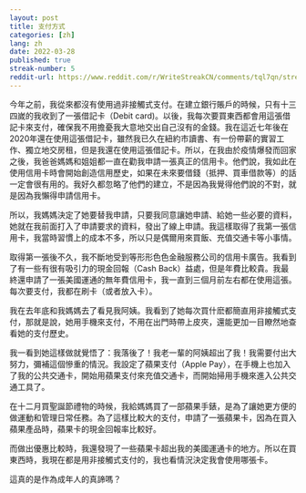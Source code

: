 ```yaml
---
layout: post
title: 支付方式
categories: [zh]
lang: zh
date: 2022-03-28
published: true
streak-number: 5
reddit-url: https://www.reddit.com/r/WriteStreakCN/comments/tql7qn/streak_5_支付方式/
---
```

今年之前，我從來都沒有使用過非接觸式支付。在建立銀行賬戶的時候，只有十三四嵗的我收到了一張借記卡（Debit card)。以後，我每次要買東西都會用這張借記卡來支付，確保我不用擔憂我大意地交出自己沒有的金錢。我在這近七年後在2020年還在使用這張借記卡，雖然我已久在紐約市讀書、有一份帶薪的實習工作、獨立地交房租，但是我還在使用這張借記卡。所以，在我由於疫情爆發而回家之後，我爸爸媽媽和姐姐都一直在勸我申請一張真正的信用卡。他們說，我如此在使用信用卡時會開始創造信用歷史，如果在未來要借錢（抵押、買車借款等）的話一定會很有用的。我好久都忽略了他們的建立，不是因為我覺得他們說的不對，就是因為我懶得申請信用卡。

所以，我媽媽決定了她要替我申請，只要我同意讓她申請、給她一些必要的資料，她就在我前面打入了申請要求的資料，發出了線上申請。我這樣取得了我第一張信用卡，我當時習慣上的成本不多，所以只是偶爾用來買飯、充值交通卡等小事情。

取得第一張後不久，我不斷地受到等形形色色金融服務公司的信用卡廣告。我看到了有一些有很有吸引力的現金回報（Cash Back）益處，但是年費比較貴。我最終還申請了一張美國運通的無年費信用卡，我一直到三個月前左右都在使用這張。每次要支付，我都在刷卡（或者放入卡）。

我在去年底和我媽媽去了看見我阿姨。我看到了她每次買什麽都簡直用非接觸式支付，那就是說，她用手機來支付，不用在出門時帶上皮夾，還能更加一目瞭然地查看她的支付歷史。

我一看到她這樣做就覺悟了：我落後了！我老一輩的阿姨超出了我！我需要付出大努力，彌補這個慘重的情況。我設定了蘋果支付（Apple Pay），在手機上也加入了我的公共交通卡，開始用蘋果支付來充值交通卡，而開始掃用手機來進入公共交通工具了。

在十二月買聖誕節禮物的時候，我給媽媽買了一部蘋果手錶，是為了讓她更方便的做運動和管理日常任務。為了這樣比較大的支付，申請了一張蘋果卡，因為在買入蘋果產品時，蘋果卡的現金回報率比較好。

而做出優惠比較時，我還發現了一些蘋果卡超出我的美國運通卡的地方。所以在買東西時，我現在都是用非接觸式支付的，我也看情況決定我會使用哪張卡。

這真的是作為成年人的真諦嗎？